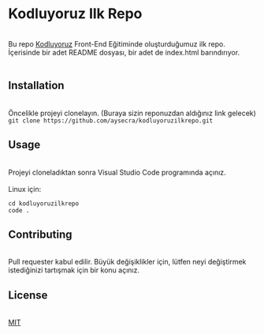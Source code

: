 # Kodluyoruz Ilk Repo </br> 
</br>Bu repo [Kodluyoruz](https://www.kodluyoruz.org/) Front-End Eğitiminde oluşturduğumuz ilk repo. İçerisinde bir adet README dosyası, bir adet de index.html barındırıyor. </br></br>
## Installation
<br/>Öncelikle projeyi clonelayın. (Buraya sizin reponuzdan aldığınız link gelecek) <br/>
`git clone https://github.com/aysecra/kodluyoruzilkrepo.git`
<br/>
## Usage
<br/>Projeyi cloneladıktan sonra Visual Studio Code programında açınız.
<br/><br/>Linux için: <br/>
```
cd kodluyoruzilkrepo
code .
``` 
## Contributing
<br/> Pull requester kabul edilir. Büyük değişiklikler için, lütfen neyi değiştirmek istediğinizi tartışmak için bir konu açınız. <br/>
## License 
<br/>[MIT](https://github.com/aysecra/kodluyoruzilkrepo/blob/master/LICENSE) 
